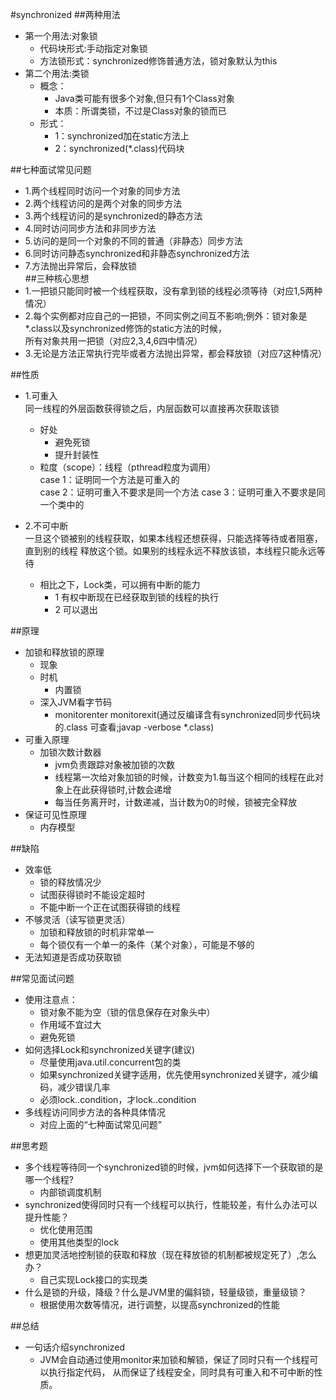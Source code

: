 #synchronized
##两种用法
+ 第一个用法:对象锁  
    + 代码块形式:手动指定对象锁  
    + 方法锁形式：synchronized修饰普通方法，锁对象默认为this  
+ 第二个用法:类锁  
    + 概念：  
        + Java类可能有很多个对象,但只有1个Class对象  
        + 本质：所谓类锁，不过是Class对象的锁而已  
    + 形式：  
        + 1：synchronized加在static方法上  
        + 2：synchronized(*.class)代码块  


##七种面试常见问题
* 1.两个线程同时访问一个对象的同步方法  
* 2.两个线程访问的是两个对象的同步方法  
* 3.两个线程访问的是synchronized的静态方法  
* 4.同时访问同步方法和非同步方法  
* 5.访问的是同一个对象的不同的普通（非静态）同步方法  
* 6.同时访问静态synchronized和非静态synchronized方法  
* 7.方法抛出异常后，会释放锁  
##三种核心思想
* 1.一把锁只能同时被一个线程获取，没有拿到锁的线程必须等待（对应1,5两种情况）  
* 2.每个实例都对应自己的一把锁，不同实例之间互不影响;例外：锁对象是*.class以及synchronized修饰的static方法的时候，  
    所有对象共用一把锁（对应2,3,4,6四中情况）  
* 3.无论是方法正常执行完毕或者方法抛出异常，都会释放锁（对应7这种情况）  


##性质
+ 1.可重入  
    同一线程的外层函数获得锁之后，内层函数可以直接再次获取该锁  
    + 好处
        * 避免死锁
        * 提升封装性  
    + 粒度（scope）：线程（pthread粒度为调用）  
        case 1：证明同一个方法是可重入的  
        case 2：证明可重入不要求是同一个方法
        case 3：证明可重入不要求是同一个类中的  
+ 2.不可中断  
    一旦这个锁被别的线程获取，如果本线程还想获得，只能选择等待或者阻塞，直到别的线程
    释放这个锁。如果别的线程永远不释放该锁，本线程只能永远等待
    
    + 相比之下，Lock类，可以拥有中断的能力
        + 1 有权中断现在已经获取到锁的线程的执行
        + 2 可以退出


##原理
+ 加锁和释放锁的原理
    + 现象
    + 时机  
        * 内置锁               
    + 深入JVM看字节码
        * monitorenter monitorexit(通过反编译含有synchronized同步代码块的.class 可查看;javap -verbose *.class) 
+ 可重入原理
    + 加锁次数计数器  
        * jvm负责跟踪对象被加锁的次数  
        * 线程第一次给对象加锁的时候，计数变为1.每当这个相同的线程在此对象上在此获得锁时,计数会递增  
        * 每当任务离开时，计数递减，当计数为0的时候，锁被完全释放
+ 保证可见性原理
    + 内存模型    
    
##缺陷    
+ 效率低
    * 锁的释放情况少
    * 试图获得锁时不能设定超时
    * 不能中断一个正在试图获得锁的线程 
+ 不够灵活（读写锁更灵活）
    * 加锁和释放锁的时机非常单一
    * 每个锁仅有一个单一的条件（某个对象），可能是不够的
+ 无法知道是否成功获取锁

##常见面试问题
+ 使用注意点：
    * 锁对象不能为空（锁的信息保存在对象头中）
    * 作用域不宜过大
    * 避免死锁     
+ 如何选择Lock和synchronized关键字(建议)
    * 尽量使用java.util.concurrent包的类
    * 如果synchronized关键字适用，优先使用synchronized关键字，减少编码，减少错误几率
    * 必须lock..condition，才lock..condition
+ 多线程访问同步方法的各种具体情况   
    * 对应上面的“七种面试常见问题”
    
##思考题
+ 多个线程等待同一个synchronized锁的时候，jvm如何选择下一个获取锁的是哪一个线程?
    * 内部锁调度机制
+ synchronized使得同时只有一个线程可以执行，性能较差，有什么办法可以提升性能？
    * 优化使用范围
    * 使用其他类型的lock
+ 想更加灵活地控制锁的获取和释放（现在释放锁的机制都被规定死了）,怎么办？
    * 自己实现Lock接口的实现类
+ 什么是锁的升级，降级？什么是JVM里的偏斜锁，轻量级锁，重量级锁？
    * 根据使用次数等情况，进行调整，以提高synchronized的性能      
    
##总结
+ 一句话介绍synchronized
    * JVM会自动通过使用monitor来加锁和解锁，保证了同时只有一个线程可以执行指定代码，
        从而保证了线程安全，同时具有可重入和不可中断的性质。      